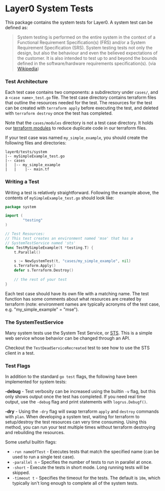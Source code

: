 # Layer0 System Tests
This package contains the system tests for Layer0.
A system test can be defined as:
> System testing is performed on the entire system in the context of a Functional Requirement Specification(s) (FRS) and/or a System Requirement Specification (SRS). System testing tests not only the design, but also the behaviour and even the believed expectations of the customer. It is also intended to test up to and beyond the bounds defined in the software/hardware requirements specification(s). (via [Wikipedia](https://en.wikipedia.org/wiki/System_testing))

### Test Architecture
Each test case contains two components: a subdirectory under `cases/`, and a `<case name>_test.go` file.
The test case directory contains terraform files that outline the resources needed for the test. 
The resources for the test can be created with `terraform apply` before executing the test, and deleted with `terraform destroy` once the test has completed.

Note that the `cases/modules` directory is not a test case directory.
It holds our [terraform modules](https://www.terraform.io/docs/modules/usage.html) to reduce duplicate code in our terraform files.

If your test case was named `my_simple_example`, you should create the following files and directories:
```
layer0/tests/system
|-- mySimpleExample_test.go
|-- cases
|   |-- my_simple_example
|   |    |-- main.tf
```

### Writing a Test
Writing a test is relatively straightforward.
Following the example above, the contents of `mySimpleExample_test.go` should look like:
```go
package system

import (
        "testing"
)

// Test Resources:
// This test creates an environment named 'mse' that has a
// SystemTestService named 'sts'
func TestMySimpleExample(t *testing.T) {
    t.Parallel()

    s := NewSystemTest(t, "cases/my_simple_example", nil)
    s.Terraform.Apply()
    defer s.Terraform.Destroy()
 
    // the rest of your test
}
```

Each test case should have its own file with a matching name. 
The test function has some comments about what resources are created by terraform 
(note: environment names are typically acronyms of the test case, e.g. "my_simple_example" = "mse").

### The SystemTestService
Many system tests use the System Test Service, or [STS](https://github.com/quintilesims/sts).
This is a simple web service whose behavior can be changed through an API.

Checkout the `TestDeadServiceRecreated` test to see how to use the STS client in a test. 

### Test Flags
In addition to the standard `go test` flags, the following have been implemented for system tests:

**-debug** - Test verbosity can be increased using the builtin `-v` flag, but this only shows output once the test has completed. 
If you need real time output, use the `-debug` flag and print statements with `logrus.Debugf()`.

**-dry** - Using the `-dry` flag will swap terraform `apply` and `destroy` commands with `plan`.
When developing a system test, waiting for terraform to setup/destroy the test resources can very time consuming. 
Using this method, you can run your test multiple times without terraform destroying and rebuilding the resources.

Some useful builtin flags:
* `-run nameOfTest` - Executes tests that match the specified name (can be used to run a single test case).
* `-parallel n` - Specifies the number of tests to run in parallel at once.
* `-short` - Execute the tests in short mode. Long running tests will be skipped.
* `-timeout t` - Specifies the timeout for the tests. 
The default is `10m`, which typically isn't long enough to complete all of the system tests. 
